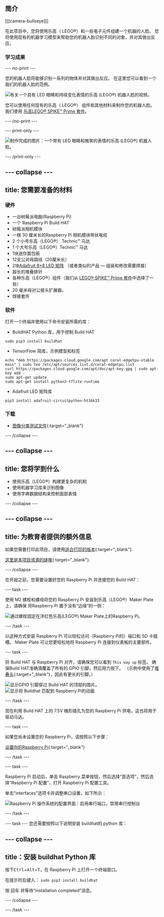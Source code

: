 ## 简介

[[[camera-bullseye]]]

在此项目中，您将使用乐高（ LEGO®）和一些电子元件组建一个机器的人脸。 您将使用现有的机器学习模型来帮助您的机器人脸识别不同的对象，并对其做出反应。

### 学习成果

--- no-print ---

您的机器人脸将能够识别一系列的物体并对其做出反应。 在这里您可以看到一个我们的机器人脸的范例。

![有关一个具有 LED 眼睛和持续变化表情的乐高  (LEGO®) 机器人脸的视频。](images/robot_face.gif)

您可以使用任何现有的乐高（ LEGO®） 组件和其他材料来制作您的机器人脸。 我们使用 [乐高LEGO® SPIKE™ Prime 套件](https://education.lego.com/en-gb/product/spike-prime)。

--- /no-print ---

--- print-only ---

![制作完成的图片：一个带有 LED 眼睛和微笑的表情的乐高 (LEGO®) 机器人脸。](images/robot_face.jpg)

--- /print-only ---

--- collapse ---
---
title: 您需要准备的材料
---
### 硬件

+ 一台树莓派电脑(Raspberry Pi)
+ 一个 Raspberry Pi Build HAT
+ 树莓派相机模块
+ 一根 30 厘米长的Raspberry Pi 相机模块带状电缆
+ 2 个小号乐高（LEGO®） Technic™ 马达
+ 1 个大号乐高（LEGO®）Technic™ 马达
+ 1块迷你面包板
+ 12支公对母跳线（20厘米长）
+ 2块[Adafruit 8×8 LED 矩阵](https://www.adafruit.com/product/1049) （或者类似的产品 — 组装和修改需要焊接）
+ 超长的堆叠排针
+ 各种乐高（LEGO®）组件（我们从 [LEGO® SPIKE™ Prime 套件](https://education.lego.com/en-gb/product/spike-prime)中选择了一些）
+ 20 毫米母对公接头扩展器。
+ 焊接套件

### 软件

打开一个终端并使用以下命令安装所需的库：

+ BuildHAT Python 库，用于控制 Build HAT

```
sudo pip3 install buildhat
```

+ TensorFlow 简库，示例模型和标签

```
echo "deb https://packages.cloud.google.com/apt coral-edgetpu-stable main" | sudo tee /etc/apt/sources.list.d/coral-edgetpu.list
curl https://packages.cloud.google.com/apt/doc/apt-key.gpg | sudo apt-key add -
sudo apt-get update
sudo apt-get install python3-tflite-runtime
```

+ Adafruit LED 矩阵库

```
pip3 install adafruit-circuitpython-ht16k33
```

### 下载

+ [图像分类测试文件](https://rpf.io/p/zh-CN/lego-robot-face-go){:target="_blank"}

--- /collapse ---

--- collapse ---
---
title: 您将学到什么
---

+ 使用乐高（LEGO®）构建更复杂的机制
+ 使用机器学习库来识别图像
+ 使用字典数据结构来控制面部表情

--- /collapse ---

--- collapse ---
---
title: 为教育者提供的额外信息
---

如果您需要打印此项目，请使用[适合打印的版本](https://projects.raspberrypi.org/zh-CN/projects/robot-face/print){:target="_blank"}.

[这里是本项目资源的链接](https://rpf.io/p/zh-CN/lego-robot-face-go){:target="_blank"}.

--- /collapse ---

在开始之前，您需要设置好您的 Raspberry Pi 并连接您的 Build HAT：

--- task ---

使用 M2 螺栓和螺母将您的 Raspberry Pi 安装到乐高（LEGO®）Maker Plate上，请确保 将Raspberry Pi 置于没有“边缘”的一侧：

 ![通过螺栓固定在洋红色乐高(LEGO®) Maker Plate上的Raspberry Pi。](images/build_11.jpg)

--- /task ---

以这种方式安装 Raspberry Pi 可以轻松访问（Raspberry Pi的）端口和 SD 卡插槽。 Maker Plate 可让您更轻松地将 Raspberry Pi 连接到仪表板的主要部件。

--- task ---

将 Build HAT 与 Raspberry Pi 对齐，请确保您可以看到 `This way up` 标签。 确保Build HAT准确滴覆盖了所有的 GPIO 引脚，然后用力按下。 （示例中使用了[堆叠头](https://www.adafruit.com/product/2223){:target="_blank"}，因此有更长的引脚。）

![显示GPIO 引脚穿过 Build HAT 的顶部的图片。](images/build_15.jpg) ![显示将 Buildhat 匹配到 Raspberry Pi的动画](images/haton.gif)

--- /task ---

现在利用 Build HAT 上的 7.5V 桶形插孔为您的 Raspberry Pi 供电，这也将用于驱动马达。

--- task ---

如果您尚未设置您的 Raspberry Pi，请按照以下步骤：

[设置你的Raspberry Pi](https://projects.raspberrypi.org/zh-CN/projects/raspberry-pi-setting-up){:target="_blank"}

--- /task ---

--- task ---

Raspberry Pi 启动后，单击 Raspberry 菜单按钮，然后选择“首选项”，然后选择“Raspberry Pi 配置”，打开 Raspberry Pi 配置工具。

单击“interfaces”选项卡并调整串口设置，如下所示：

![Raspberry Pi 操作系统的配置界面：启用串行端口，禁用串行控制台](images/configshot.jpg)

--- /task ---

--- task --- 您还需要按照以下说明安装 buildhat的 python 库：

--- collapse ---
---
title：安装 buildhat Python 库
---

按下<kbd>Ctrl</kbd>+<kbd>Alt</kbd>+<kbd>T</kbd>，在 Raspberry Pi 上打开一个终端窗口。

在提示符后键入： `sudo pip3 install buildhat`

按 <kbd>回车</kbd> 并等待“installation completed”消息。

--- /collapse ---

--- /task ---
